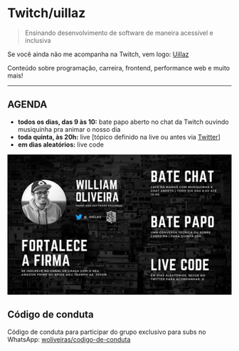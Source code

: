 # Twitch/uillaz

> Ensinando desenvolvimento de software de maneira acessível e inclusiva

Se você ainda não me acompanha na Twitch, vem logo: [Uillaz](https://www.twitch.tv/uillaz)

Conteúdo sobre programação, carreira, frontend, performance web e muito mais!

---

## AGENDA

- **todos os dias, das 9 às 10:** bate papo aberto no chat da Twitch ouvindo musiquinha pra animar o nosso dia
- **toda quinta, às 20h:** live [tópico definido na live ou antes via [Twitter](https://www.twitch.tv/uillaz)]
- **em dias aleatórios:** live code

![Agenda das lives](./capa-fortalece-a-firma.png)

## Código de conduta

Código de conduta para participar do grupo exclusivo para subs no WhatsApp: [woliveiras/codigo-de-conduta](https://github.com/woliveiras/codigo-de-conduta)
